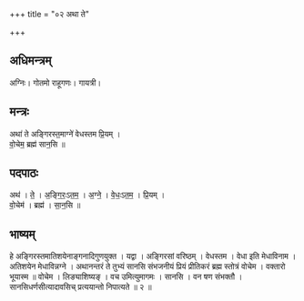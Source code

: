 +++
title = "०२ अथा ते"

+++
## अधिमन्त्रम्
अग्निः। गोतमो राहूगणः। गायत्री।

## मन्त्रः
अथा॑ ते अङ्गिरस्त॒माग्ने॑ वेधस्तम प्रि॒यम् ।  
वो॒चेम॒ ब्रह्म॑ सान॒सि ॥

## पदपाठः
अथ॑ । ते॒ । अ॒ङ्गि॒रः॒ऽत॒म॒ । अ॒ग्ने॒ । वे॒धः॒ऽत॒म॒ । प्रि॒यम् ।  
वो॒चेम॑ । ब्रह्म॑ । सा॒न॒सि ॥

## भाष्यम्
हे अङ्गिरस्तमातिशयेनाङ्गनादिगुणयुक्त । यद्वा । अङ्गिरसां वरिष्ठम् । वेधस्तम । वेधा इति मेधाविनाम । अतिशयेन मेधाविन्नग्ने । अथानन्तरं ते तुभ्यं सानसि संभजनीयं प्रियं प्रीतिकरं ब्रह्म स्तोत्रं वोचेम । वक्तारो भूयास्म ॥ वोचेम । लिङ्याशिष्यङ् । वच उमित्युमागमः । सानसि । वन षण संभक्तौ । सानसिधर्णसीत्यादावसिच् प्रत्ययान्तो निपात्यते ॥ २ ॥